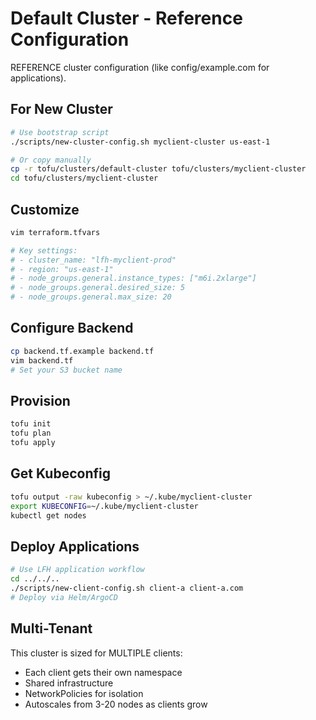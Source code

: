 # Default Cluster - Reference Configuration

REFERENCE cluster configuration (like config/example.com for applications).

## For New Cluster

```bash
# Use bootstrap script
./scripts/new-cluster-config.sh myclient-cluster us-east-1

# Or copy manually
cp -r tofu/clusters/default-cluster tofu/clusters/myclient-cluster
cd tofu/clusters/myclient-cluster
```

## Customize

```bash
vim terraform.tfvars

# Key settings:
# - cluster_name: "lfh-myclient-prod"
# - region: "us-east-1"  
# - node_groups.general.instance_types: ["m6i.2xlarge"]
# - node_groups.general.desired_size: 5
# - node_groups.general.max_size: 20
```

## Configure Backend

```bash
cp backend.tf.example backend.tf
vim backend.tf
# Set your S3 bucket name
```

## Provision

```bash
tofu init
tofu plan
tofu apply
```

## Get Kubeconfig

```bash
tofu output -raw kubeconfig > ~/.kube/myclient-cluster
export KUBECONFIG=~/.kube/myclient-cluster
kubectl get nodes
```

## Deploy Applications

```bash
# Use LFH application workflow
cd ../../..
./scripts/new-client-config.sh client-a client-a.com
# Deploy via Helm/ArgoCD
```

## Multi-Tenant

This cluster is sized for MULTIPLE clients:
- Each client gets their own namespace
- Shared infrastructure
- NetworkPolicies for isolation
- Autoscales from 3-20 nodes as clients grow
